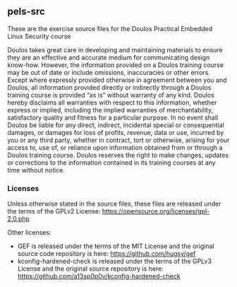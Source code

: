 ## pels-src
These are the exercise source files for the Doulos Practical Embedded Linux Security course

Doulos takes great care in developing and maintaining materials to ensure they are an effective and accurate medium for communicating design know-how. However, the information provided on a Doulos training course may be out of date or include omissions, inaccuracies or other errors. Except where expressly provided otherwise in agreement between you and Doulos, all information provided directly or indirectly through a Doulos training course is provided “as is” without warranty of any kind. Doulos hereby disclaims all warranties with respect to this information, whether express or implied, including the implied warranties of merchantability, satisfactory quality and fitness for a particular purpose. In no event shall Doulos be liable for any direct, indirect, incidental special or consequential damages, or damages for loss of profits, revenue, data or use, incurred by you or any third party, whether in contract, tort or otherwise, arising for your access to, use of, or reliance upon information obtained from or through a Doulos training course. Doulos reserves the right to make changes, updates or corrections to the information contained in its training courses at any time without notice.

### Licenses
Unless otherwise stated in the source files, these files are released under the terms of the GPLv2 License: https://opensource.org/licenses/gpl-2.0.php

Other licenses:
- GEF is released under the terms of the MIT License and the original source code repository is here: https://github.com/hugsy/gef
- kconfig-hardened-check is released under the terms of the GPLv3 License and the original source repository is here: https://github.com/a13xp0p0v/kconfig-hardened-check
